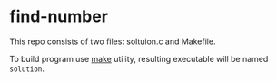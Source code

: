 # find-number

This repo consists of two files: soltuion.c and Makefile.

To build program use [make](https://en.wikipedia.org/wiki/Make_(software)) utility, resulting executable will be named `solution`.

